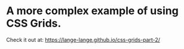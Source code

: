<h1>A more complex example of using CSS Grids.</h1>

Check it out at: https://lange-lange.github.io/css-grids-part-2/ 
